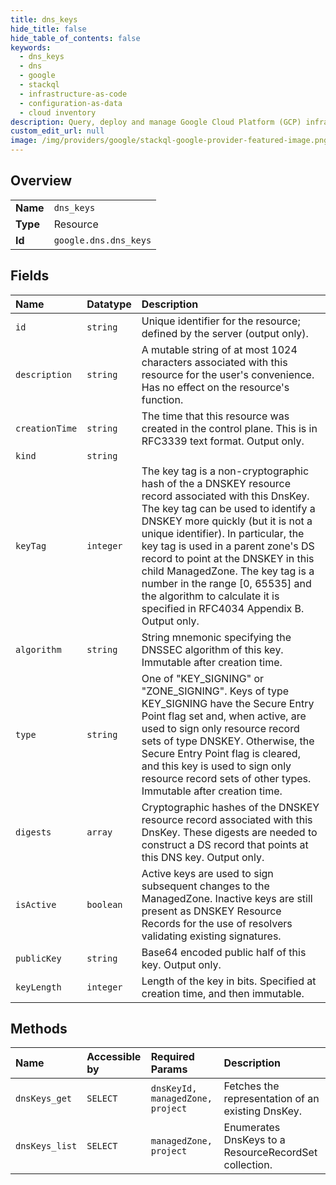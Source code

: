 ```yaml
---
title: dns_keys
hide_title: false
hide_table_of_contents: false
keywords:
  - dns_keys
  - dns
  - google    
  - stackql
  - infrastructure-as-code
  - configuration-as-data
  - cloud inventory
description: Query, deploy and manage Google Cloud Platform (GCP) infrastructure and resources using SQL
custom_edit_url: null
image: /img/providers/google/stackql-google-provider-featured-image.png
---
```

  
    

## Overview
<table><tbody>
<tr><td><b>Name</b></td><td><code>dns_keys</code></td></tr>
<tr><td><b>Type</b></td><td>Resource</td></tr>
<tr><td><b>Id</b></td><td><code>google.dns.dns_keys</code></td></tr>
</tbody></table>

## Fields
| Name | Datatype | Description |
|:-----|:---------|:------------|
| `id` | `string` | Unique identifier for the resource; defined by the server (output only). |
| `description` | `string` | A mutable string of at most 1024 characters associated with this resource for the user's convenience. Has no effect on the resource's function. |
| `creationTime` | `string` | The time that this resource was created in the control plane. This is in RFC3339 text format. Output only. |
| `kind` | `string` |  |
| `keyTag` | `integer` | The key tag is a non-cryptographic hash of the a DNSKEY resource record associated with this DnsKey. The key tag can be used to identify a DNSKEY more quickly (but it is not a unique identifier). In particular, the key tag is used in a parent zone's DS record to point at the DNSKEY in this child ManagedZone. The key tag is a number in the range [0, 65535] and the algorithm to calculate it is specified in RFC4034 Appendix B. Output only. |
| `algorithm` | `string` | String mnemonic specifying the DNSSEC algorithm of this key. Immutable after creation time. |
| `type` | `string` | One of "KEY_SIGNING" or "ZONE_SIGNING". Keys of type KEY_SIGNING have the Secure Entry Point flag set and, when active, are used to sign only resource record sets of type DNSKEY. Otherwise, the Secure Entry Point flag is cleared, and this key is used to sign only resource record sets of other types. Immutable after creation time. |
| `digests` | `array` | Cryptographic hashes of the DNSKEY resource record associated with this DnsKey. These digests are needed to construct a DS record that points at this DNS key. Output only. |
| `isActive` | `boolean` | Active keys are used to sign subsequent changes to the ManagedZone. Inactive keys are still present as DNSKEY Resource Records for the use of resolvers validating existing signatures. |
| `publicKey` | `string` | Base64 encoded public half of this key. Output only. |
| `keyLength` | `integer` | Length of the key in bits. Specified at creation time, and then immutable. |
## Methods
| Name | Accessible by | Required Params | Description |
|:-----|:--------------|:----------------|:------------|
| `dnsKeys_get` | `SELECT` | `dnsKeyId, managedZone, project` | Fetches the representation of an existing DnsKey. |
| `dnsKeys_list` | `SELECT` | `managedZone, project` | Enumerates DnsKeys to a ResourceRecordSet collection. |
